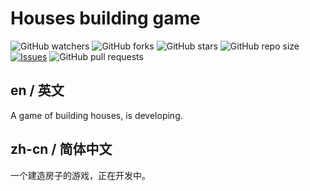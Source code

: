 # Houses building game

![GitHub watchers](https://img.shields.io/github/watchers/Haohao123coding/houses-building-game.svg?style=social)
![GitHub forks](https://img.shields.io/github/forks/Haohao123coding/houses-building-game.svg?style=social)
![GitHub stars](https://img.shields.io/github/stars/Haohao123coding/houses-building-game.svg?style=social)
![GitHub repo size](https://img.shields.io/github/repo-size/Haohao123coding/houses-building-game.svg)
[![Issues](https://img.shields.io/github/issues/Haohao123coding/houses-building-game.svg)]()
![GitHub pull requests](https://img.shields.io/github/issues-pr/Haohao123coding/houses-building-game.svg)

## en / 英文

A game of building houses, is developing.

## zh-cn / 简体中文

一个建造房子的游戏，正在开发中。
